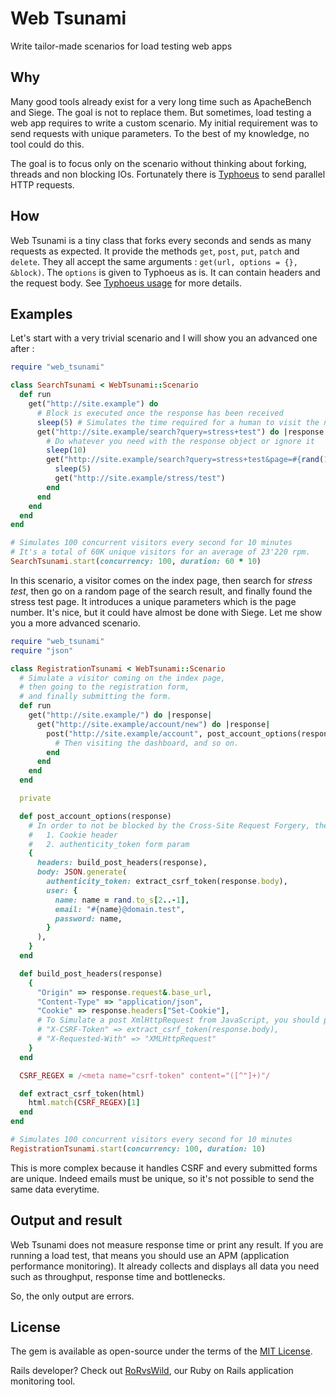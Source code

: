 # Web Tsunami

Write tailor-made scenarios for load testing web apps

## Why

Many good tools already exist for a very long time such as ApacheBench and Siege.
The goal is not to replace them.
But sometimes, load testing a web app requires to write a custom scenario.
My initial requirement was to send requests with unique parameters.
To the best of my knowledge, no tool could do this.

The goal is to focus only on the scenario without thinking about forking, threads and non blocking IOs.
Fortunately there is [Typhoeus](https://github.com/typhoeus/typhoeus) to send parallel HTTP requests.

## How

Web Tsunami is a tiny class that forks every seconds and sends as many requests as expected.
It provide the methods `get`, `post`, `put`, `patch` and `delete`.
They all accept the same arguments : `get(url, options = {}, &block)`.
The `options` is given to Typhoeus as is.
It can contain headers and the request body.
See [Typhoeus usage](https://github.com/typhoeus/typhoeus/#usage) for more details.

## Examples

Let's start with a very trivial scenario and I will show you an advanced one after :

```ruby
require "web_tsunami"

class SearchTsunami < WebTsunami::Scenario
  def run
    get("http://site.example") do
      # Block is executed once the response has been received
      sleep(5) # Simulates the time required for a human to visit the next page
      get("http://site.example/search?query=stress+test") do |response|
        # Do whatever you need with the response object or ignore it
        sleep(10)
        get("http://site.example/search?query=stress+test&page=#{rand(100)}") do
          sleep(5)
          get("http://site.example/stress/test")
        end
      end
    end
  end
end

# Simulates 100 concurrent visitors every second for 10 minutes
# It's a total of 60K unique visitors for an average of 23'220 rpm.
SearchTsunami.start(concurrency: 100, duration: 60 * 10)
```

In this scenario, a visitor comes on the index page, then search for _stress test_, then go on a random page of the search result, and finally found the stress test page.
It introduces a unique parameters which is the page number.
It's nice, but it could have almost be done with Siege.
Let me show you a more advanced scenario.

```ruby
require "web_tsunami"
require "json"

class RegistrationTsunami < WebTsunami::Scenario
  # Simulate a visitor coming on the index page,
  # then going to the registration form,
  # and finally submitting the form.
  def run
    get("http://site.example/") do |response|
      get("http://site.example/account/new") do |response|
        post("http://site.example/account", post_account_options(response)) do |response|
          # Then visiting the dashboard, and so on.
        end
      end
    end
  end

  private

  def post_account_options(response)
    # In order to not be blocked by the Cross-Site Request Forgery, the request must contain :
    #   1. Cookie header
    #   2. authenticity_token form param
    {
      headers: build_post_headers(response),
      body: JSON.generate(
        authenticity_token: extract_csrf_token(response.body),
        user: {
          name: name = rand.to_s[2..-1],
          email: "#{name}@domain.test",
          password: name,
        }
      ),
    }
  end

  def build_post_headers(response)
    {
      "Origin" => response.request&.base_url,
      "Content-Type" => "application/json",
      "Cookie" => response.headers["Set-Cookie"],
      # To Simulate a post XmlHttpRequest from JavaScript, you should provide these headers :
      # "X-CSRF-Token" => extract_csrf_token(response.body),
      # "X-Requested-With" => "XMLHttpRequest"
    }
  end

  CSRF_REGEX = /<meta name="csrf-token" content="([^"]+)"/

  def extract_csrf_token(html)
    html.match(CSRF_REGEX)[1]
  end
end

# Simulates 100 concurrent visitors every second for 10 minutes
RegistrationTsunami.start(concurrency: 100, duration: 10)
```

This is more complex because it handles CSRF and every submitted forms are unique.
Indeed emails must be unique, so it's not possible to send the same data everytime.

## Output and result

Web Tsunami does not measure response time or print any result.
If you are running a load test, that means you should use an APM (application performance monitoring).
It already collects and displays all data you need such as throughput, response time and bottlenecks.

So, the only output are errors.

## License

The gem is available as open-source under the terms of the [MIT License](https://opensource.org/licenses/MIT).

Rails developer? Check out [RoRvsWild](https://rorvswild.com), our Ruby on Rails application monitoring tool.
